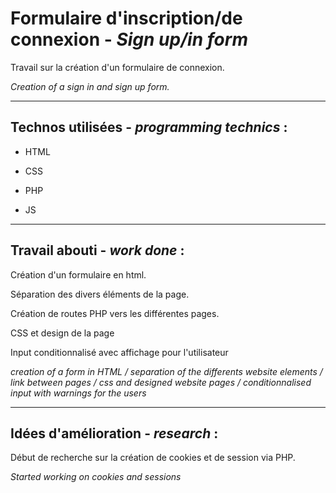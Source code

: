 # Formulaire d'inscription/de connexion - *Sign up/in form*

Travail sur la création d'un formulaire de connexion.

*Creation of a sign in and sign up form.*

----

## Technos utilisées - *programming technics* :

- HTML

- CSS

- PHP

- JS

----

## Travail abouti - *work done* :

Création d'un formulaire en html.

Séparation des divers éléments de la page.

Création de routes PHP vers les différentes pages.

CSS et design de la page

Input conditionnalisé avec affichage pour l'utilisateur

*creation of a form in HTML / separation of the differents website elements / link between pages / css and designed website pages / conditionnalised input with warnings for the users*

----

## Idées d'amélioration - *research* :

Début de recherche sur la création de cookies et de session via PHP.

*Started working on cookies and sessions*
